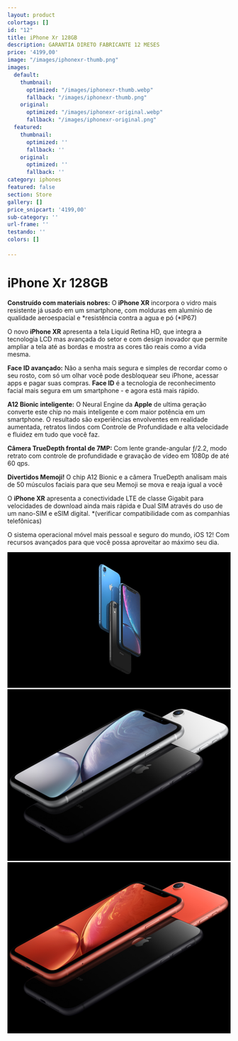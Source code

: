 ```yaml
---
layout: product
colortags: []
id: "12"
title: iPhone Xr 128GB
description: GARANTIA DIRETO FABRICANTE 12 MESES
price: '4199,00'
image: "/images/iphonexr-thumb.png"
images:
  default:
    thumbnail:
      optimized: "/images/iphonexr-thumb.webp"
      fallback: "/images/iphonexr-thumb.png"
    original:
      optimized: "/images/iphonexr-original.webp"
      fallback: "/images/iphonexr-original.png"
  featured:
    thumbnail:
      optimized: ''
      fallback: ''
    original:
      optimized: ''
      fallback: ''
category: iphones
featured: false
section: Store
gallery: []
price_snipcart: '4199,00'
sub-category: ''
url-frame: ''
testando: ''
colors: []

---
```

# iPhone Xr 128GB

**Construído com materiais nobres:** O **iPhone XR** incorpora o vidro mais resistente já usado em um smartphone, com molduras em alumínio de qualidade aeroespacial e *resistência contra a agua e pó (*IP67)

O novo **iPhone XR** apresenta a tela Liquid Retina HD, que integra a tecnologia LCD mas avançada do setor e com design inovador que permite ampliar a tela até as bordas e mostra as cores tão reais como a vida mesma.

**Face ID avançado:** Não a senha mais segura e simples de recordar como o seu rosto, com só um olhar você pode desbloquear seu iPhone, acessar apps e pagar suas compras. **Face ID** é a tecnologia de reconhecimento facial mais segura em um smartphone - e agora está mais rápido.

**A12 Bionic inteligente:** O Neural Engine da **Apple** de ultima geração converte este chip no mais inteligente e com maior potência em um smartphone. O resultado são experiências envolventes em realidade aumentada, retratos lindos com Controle de Profundidade e alta velocidade e fluidez em tudo que você faz.

**Câmera TrueDepth frontal de 7MP:** Com lente grande-angular ƒ/2.2, modo retrato com controle de profundidade e gravação de vídeo em 1080p de até 60 qps.

**Divertidos Memoji!** O chip A12 Bionic e a câmera TrueDepth analisam mais de 50 músculos faciais para que seu Memoji se mova e reaja igual a você

O **iPhone XR** apresenta a conectividade LTE de classe Gigabit para velocidades de download ainda mais rápida e Dual SIM através do uso de um nano-SIM e eSIM digital. *(verificar compatibilidade com as companhias telefônicas)

O sistema operacional móvel mais pessoal e seguro do mundo, iOS 12! Com recursos avançados para que você possa aproveitar ao máximo seu dia.

![iphone xr](/images/iphone-xr-gallery1-201809.jpeg)![iphone xr](/images/iphone-xr-gallery2-201809.jpeg)![iphone xr](/images/iphone-xr-gallery3-201809.jpeg)